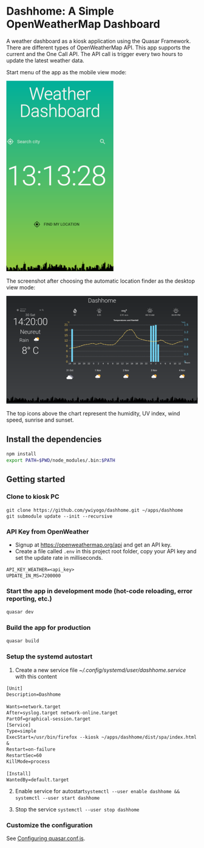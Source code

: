 # Dashhome: A Simple OpenWeatherMap Dashboard

A weather dashboard as a kiosk application using the Quasar Framework. There are different types of OpenWeatherMap API. This app supports the current and the One Call API. The API call is trigger every two hours to update the latest weather data.

Start menu of the app as the mobile view mode:

![Dashhome](./misc/screenshot1.png)

The screenshot after choosing the automatic location finder as the desktop view mode:

![Dashhome](./misc/screenshot2.png)

The top icons above the chart represent the humidity, UV index, wind speed, sunrise and sunset.

## Install the dependencies
```bash
npm install
export PATH=$PWD/node_modules/.bin:$PATH
```

## Getting started

### Clone to kiosk PC

```
git clone https://github.com/ywiyogo/dashhome.git ~/apps/dashhome
git submodule update --init --recursive
```

### API Key from OpenWeather

* Signup at https://openweathermap.org/api and get an API key. 
* Create a file called `.env` in this project root folder, copy your API key and set the update rate in milliseconds.

```
API_KEY_WEATHER=<api_key>
UPDATE_IN_MS=7200000
```

### Start the app in development mode (hot-code reloading, error reporting, etc.)

```bash
quasar dev
```

### Build the app for production

```bash
quasar build
```

### Setup the systemd autostart

1. Create a new service file _~/.config/systemd/user/dashhome.service_ with this content

```
[Unit]
Description=Dashhome

Wants=network.target
After=syslog.target network-online.target
PartOf=graphical-session.target
[Service]
Type=simple
ExecStart=/usr/bin/firefox --kiosk ~/apps/dashhome/dist/spa/index.html &
Restart=on-failure
RestartSec=60
KillMode=process

[Install]
WantedBy=default.target
```

2. Enable service for autostart`systemctl --user enable dashhome && systemctl --user start dashhome`

3. Stop the service `systemctl --user stop dashhome`
### Customize the configuration
See [Configuring quasar.conf.js](https://quasar.dev/quasar-cli/quasar-conf-js).
